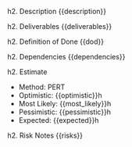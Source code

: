 h2. Description
{{description}}

h2. Deliverables
{{deliverables}}

h2. Definition of Done
{{dod}}

h2. Dependencies
{{dependencies}}

h2. Estimate
* Method: PERT
* Optimistic: {{optimistic}}h
* Most Likely: {{most_likely}}h
* Pessimistic: {{pessimistic}}h
* Expected: {{expected}}h

h2. Risk Notes
{{risks}}
